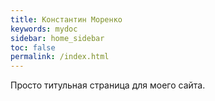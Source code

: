 ```yaml
---
title: Константин Моренко
keywords: mydoc
sidebar: home_sidebar
toc: false
permalink: /index.html
---
```


Просто титульная страница для моего сайта.
